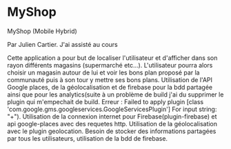 # MyShop
MyShop (Mobile Hybrid)

Par Julien Cartier.
J'ai assisté au cours

Cette application a pour but de localiser l'utilisateur et d'afficher dans son rayon différents magasins (supermarché etc...).
L'utilisateur pourra alors choisir un magasin autour de lui et voir les bons plan proposé par la communauté puis à son tour y mettre ses bons plans.
Utilisation de l'API Google places, de la géolocalisation et de firebase pour la bdd partagée ainsi que pour les analytics(suite à un problème de build j'ai du supprimer le plugin qui m'empechait de build. Erreur : Failed to apply plugin [class 'com.google.gms.googleservices.GoogleServicesPlugin']
For input string: "+").
Utilisation de la connexion internet pour Firebase(plugin-firebase) et api google-places avec des requetes http. Utilisation de la géolocalisation avec le plugin geolocation.
Besoin de stocker des informations partagées par tous les utilisateurs, utilisation de la bdd de firebase.
